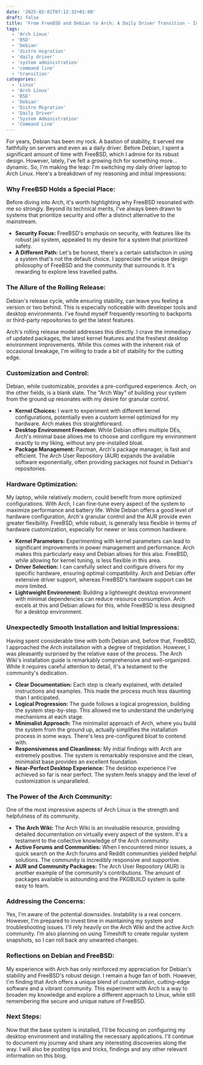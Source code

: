 ```yaml
---
date: '2025-02-01T07:12:32+01:00'
draft: false
title: 'From FreeBSD and Debian to Arch: A Daily Driver Transition - Initial Impressions'
tags:
  - 'Arch Linux'
  - 'BSD'
  - 'Debian'
  - 'distro migration'
  - 'daily driver'
  - 'system administration'
  - 'command line'
  - 'transition'
categories:
  - 'Linux'
  - 'Arch Linux'
  - 'BSD'
  - 'Debian'
  - 'Distro Migration'
  - 'Daily Driver'
  - 'System Administration'
  - 'Command Line'
---
```


For years, Debian has been my rock. A bastion of stability, it served me faithfully on servers and even as a daily driver. Before Debian, I spent a significant amount of time with FreeBSD, which I admire for its robust design. However, lately, I've felt a growing itch for something more... dynamic. So, I'm making the leap: I'm switching my daily driver laptop to Arch Linux. Here's a breakdown of my reasoning and initial impressions:

### Why FreeBSD Holds a Special Place:

Before diving into Arch, it's worth highlighting why FreeBSD resonated with me so strongly. Beyond its technical merits, I've always been drawn to systems that prioritize security and offer a distinct alternative to the mainstream.

* **Security Focus:** FreeBSD's emphasis on security, with features like its robust jail system, appealed to my desire for a system that prioritized safety.
* **A Different Path:** Let's be honest, there's a certain satisfaction in using a system that's not the default choice. I appreciate the unique design philosophy of FreeBSD and the community that surrounds it. It's rewarding to explore less travelled paths.

### The Allure of the Rolling Release:

Debian's release cycle, while ensuring stability, can leave you feeling a version or two behind. This is especially noticeable with developer tools and desktop environments. I've found myself frequently resorting to backports or third-party repositories to get the latest features.

Arch's rolling release model addresses this directly. I crave the immediacy of updated packages, the latest kernel features and the freshest desktop environment improvements. While this comes with the inherent risk of occasional breakage, I'm willing to trade a bit of stability for the cutting edge.

### Customization and Control:

Debian, while customizable, provides a pre-configured experience. Arch, on the other fields, is a blank slate. The "Arch Way" of building your system from the ground up resonates with my desire for granular control.

* **Kernel Choices:** I want to experiment with different kernel configurations, potentially even a custom kernel optimized for my hardware. Arch makes this straightforward.
* **Desktop Environment Freedom:** While Debian offers multiple DEs, Arch's minimal base allows me to choose and configure my environment exactly to my liking, without any pre-installed bloat.
* **Package Management:** Pacman, Arch's package manager, is fast and efficient. The Arch User Repository (AUR) expands the available software exponentially, often providing packages not found in Debian's repositories.

### Hardware Optimization:

My laptop, while relatively modern, could benefit from more optimized configurations. With Arch, I can fine-tune every aspect of the system to maximize performance and battery life. While Debian offers a good level of hardware configuration, Arch's granular control and the AUR provide even greater flexibility. FreeBSD, while robust, is generally less flexible in terms of hardware customization, especially for newer or less common hardware.

* **Kernel Parameters:** Experimenting with kernel parameters can lead to significant improvements in power management and performance. Arch makes this particularly easy and Debian allows for this also. FreeBSD, while allowing for kernel tuning, is less flexible in this area.
* **Driver Selection:** I can carefully select and configure drivers for my specific hardware, ensuring optimal compatibility. Arch and Debian offer extensive driver support, whereas FreeBSD's hardware support can be more limited.
* **Lightweight Environment:** Building a lightweight desktop environment with minimal dependencies can reduce resource consumption. Arch excels at this and Debian allows for this, while FreeBSD is less designed for a desktop environment.

### Unexpectedly Smooth Installation and Initial Impressions:

Having spent considerable time with both Debian and, before that, FreeBSD, I approached the Arch installation with a degree of trepidation. However, I was pleasantly surprised by the relative ease of the process. The Arch Wiki's installation guide is remarkably comprehensive and well-organized. While it requires careful attention to detail, it's a testament to the community's dedication.

* **Clear Documentation:** Each step is clearly explained, with detailed instructions and examples. This made the process much less daunting than I anticipated.
* **Logical Progression:** The guide follows a logical progression, building the system step-by-step. This allowed me to understand the underlying mechanisms at each stage.
* **Minimalist Approach:** The minimalist approach of Arch, where you build the system from the ground up, actually simplifies the installation process in some ways. There's less pre-configured bloat to contend with.
* **Responsiveness and Cleanliness:** My initial findings with Arch are extremely positive. The system is remarkably responsive and the clean, minimalist base provides an excellent foundation.
* **Near-Perfect Desktop Experience:** The desktop experience I've achieved so far is near perfect. The system feels snappy and the level of customization is unparalleled.

### The Power of the Arch Community:

One of the most impressive aspects of Arch Linux is the strength and helpfulness of its community.

* **The Arch Wiki:** The Arch Wiki is an invaluable resource, providing detailed documentation on virtually every aspect of the system. It's a testament to the collective knowledge of the Arch community.
* **Active Forums and Communities:** When I encountered minor issues, a quick search on the Arch forums and Reddit communities yielded helpful solutions. The community is incredibly responsive and supportive.
* **AUR and Community Packages:** The Arch User Repository (AUR) is another example of the community's contributions. The amount of packages available is astounding and the PKGBUILD system is quite easy to learn.

### Addressing the Concerns:

Yes, I'm aware of the potential downsides. Instability is a real concern. However, I'm prepared to invest time in maintaining my system and troubleshooting issues. I'll rely heavily on the Arch Wiki and the active Arch community. I’m also planning on using Timeshift to create regular system snapshots, so I can roll back any unwanted changes.

### Reflections on Debian and FreeBSD:

My experience with Arch has only reinforced my appreciation for Debian's stability and FreeBSD's robust design. I remain a huge fan of both. However, I'm finding that Arch offers a unique blend of customization, cutting-edge software and a vibrant community. This experiment with Arch is a way to broaden my knowledge and explore a different approach to Linux, while still remembering the secure and unique nature of FreeBSD.

### Next Steps:

Now that the base system is installed, I'll be focusing on configuring my desktop environment and installing the necessary applications. I'll continue to document my journey and share any interesting discoveries along the way. I will also be posting tips and tricks, findings and any other relevant information on this blog.

